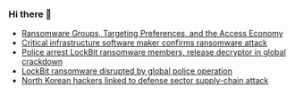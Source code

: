 ### Hi there 👋

<!--START_SECTION:feed-->
* [Ransomware Groups, Targeting Preferences, and the Access Economy](https://www.bleepingcomputer.com/news/security/ransomware-groups-targeting-preferences-and-the-access-economy/)
* [Critical infrastructure software maker confirms ransomware attack](https://www.bleepingcomputer.com/news/security/critical-infrastructure-software-maker-confirms-ransomware-attack/)
* [Police arrest LockBit ransomware members, release decryptor in global crackdown](https://www.bleepingcomputer.com/news/security/police-arrest-lockbit-ransomware-members-release-decryptor-in-global-crackdown/)
* [LockBit ransomware disrupted by global police operation](https://www.bleepingcomputer.com/news/security/lockbit-ransomware-disrupted-by-global-police-operation/)
* [North Korean hackers linked to defense sector supply-chain attack](https://www.bleepingcomputer.com/news/security/north-korean-hackers-linked-to-defense-sector-supply-chain-attack/)
<!--END_SECTION:feed-->

<!--
**frankenk/frankenk** is a ✨ _special_ ✨ repository because its `README.md` (this file) appears on your GitHub profile.

Here are some ideas to get you started:

- 🔭 I’m currently working on ...
- 🌱 I’m currently learning ...
- 👯 I’m looking to collaborate on ...
- 🤔 I’m looking for help with ...
- 💬 Ask me about ...
- 📫 How to reach me: ...
- 😄 Pronouns: ...
- ⚡ Fun fact: ...
-->



